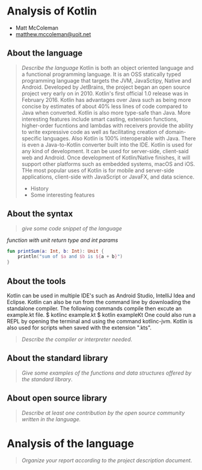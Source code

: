 # Analysis of Kotlin

- Matt McColeman
- matthew.mccoleman@uoit.net

## About the language

> _Describe the language_
Kotlin is both an object oriented language and a functional programming language. It is an OSS statically typed programming language that targets the JVM, JavaSctipy, Native and Android. Developed by JetBrains, the project began an open source project very early on in 2010. Kotlin's first official 1.0 release was in February 2016. Kotlin has advantages over Java such as being more concise by estimates of about 40% less lines of code compared to Java when converted. Kotlin is also more type-safe than Java. More interesting features include smart casting, extension functions, higher-order fucntions and lambdas with receivers provide the ability to write expressive code as well as facilitating creation of domain-specific languages. Also Kotlin is 100% interoperable with Java. There is even a Java-to-Kotlin converter built into the IDE. Kotlin is used for any kind of development. It can be used for server-side, client-said web and Android. Once development of Kotlin/Native finishes, it will support other platforms such as embedded systems, macOS and iOS. THe most popular uses of Kotlin is for mobile and server-side applications, client-side with JavaScript or JavaFX, and data science.
>
> - History
> - Some interesting features

## About the syntax

> _give some code snippet of the language_

*function with unit return type and int params*

```Kotlin
fun printSum(a: Int, b: Int): Unit {
    println("sum of $a and $b is ${a + b}")
}
```

## About the tools

Kotlin can be used in multiple IDE's such as Android Studio, IntelliJ Idea and Eclipse. Kotlin can also be run from the command line by downloading the standalone compiler. The following commands compile then excute an example.kt file. 
$ kotlinc example.kt
$ kotlin exampleKt
One could also run a REPL by opening the terminal and using the command kotlinc-jvm. Kotlin is also used for scripts when saved with the extension ".kts". 

> _Describe the compiler or interpreter needed_.

## About the standard library

> _Give some examples of the functions and data structures
> offered by the standard library_.

## About open source library

> _Describe at least one contribution by the open source
community written in the language._

# Analysis of the language

> _Organize your report according to the project description
document_.


